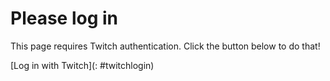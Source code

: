 # Please log in

This page requires Twitch authentication. Click the button below to do that!

[Log in with Twitch](: #twitchlogin)

<script>
document.getElementById("twitchlogin").onclick = async e => {
	const data = await (await fetch("/twitchlogin?urlonly=true&scope=" + encodeURIComponent("$$scopes||$$"))).json();
	window.open(data.uri, "login", "width=525, height=900");
}
</script>
